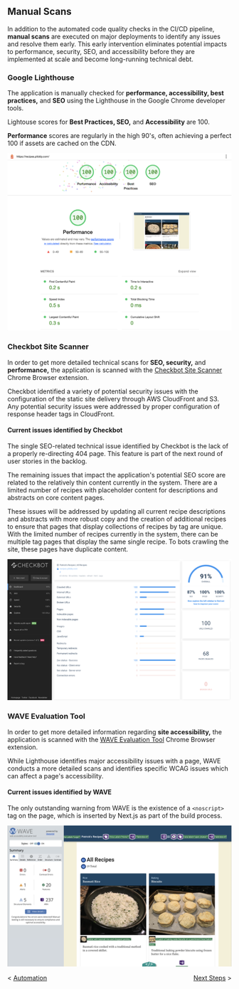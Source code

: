 ## Manual Scans

In addition to the automated code quality checks in the CI/CD pipeline, **manual scans** are executed on major deployments to identify any issues and resolve them early. This early intervention eliminates potential impacts to performance, security, SEO, and accessibility before they are implemented at scale and become long-running technical debt.

### Google Lighthouse

The application is manually checked for **performance, accessibility, best practices,** and **SEO** using the Lighthouse in the Google Chrome developer tools.

Lightouse scores for **Best Practices, SEO,** and **Accessibility** are 100.

**Performance** scores are regularly in the high 90's, often achieving a perfect 100 if assets are cached on the CDN.

<p align="center">
  <img src="assets/lighthouse.png" alt="perfect lightouse scores"/>
</p>

### Checkbot Site Scanner

In order to get more detailed technical scans for **SEO, security,** and **performance,** the application is scanned with the <a href="https://chrome.google.com/webstore/detail/checkbot-seo-web-speed-se/dagohlmlhagincbfilmkadjgmdnkjinl" target="_blank">Checkbot Site Scanner</a> Chrome Browser extension.

Checkbot identified a variety of potential security issues with the configuration of the static site delivery through AWS CloudFront and S3. Any potential security issues were addressed by proper configuration of response header tags in CloudFront.

#### Current issues identified by Checkbot

The single SEO-related technical issue identified by Checkbot is the lack of a properly re-directing 404 page. This feature is part of the next round of user stories in the backlog.

The remaining issues that impact the application's potential SEO score are related to the relatively thin content currently in the system. There are a limited number of recipes with placeholder content for descriptions and abstracts on core content pages.

These issues will be addressed by updating all current recipe descriptions and abstracts with more robust copy and the creation of additional recipes to ensure that pages that display collections of recipes by tag are unique. With the limited number of recipes currently in the system, there can be multiple tag pages that display the same single recipe. To bots crawling the site, these pages have duplicate content.

<p align="center">
  <img src="assets/checkbot-scan.png" alt="Checkbot SEO, Performance, and security scan results" />
</p>

### WAVE Evaluation Tool

In order to get more detailed information regarding **site accessibility,** the application is scanned with the <a href="https://chrome.google.com/webstore/detail/wave-evaluation-tool/jbbplnpkjmmeebjpijfedlgcdilocofh" target="_blank">WAVE Evaluation Tool</a> Chrome Browser extension.

While Lighthouse identifies major accessibility issues with a page, WAVE conducts a more detailed scans and identifies specific WCAG issues which can affect a page's accessibility.

#### Current issues identified by WAVE

The only outstanding warning from WAVE is the existence of a `<noscript>` tag on the page, which is inserted by Next.js as part of the build process.

<p align="center">
  <img src="assets/wave-scan.png" alt="WAVE accessiblity scan results" />
</p>

<div style="display: flex; justify-content: space-between;">
    <div style="display: flex; width: 50%;">
        <&nbsp;<a href="automation.md">Automation</a>
    </div>
    <div style="display: flex; justify-content: flex-end; width: 50%;">
        <a href="next-steps.md">Next Steps</a>&nbsp;>
    </div>
</div>
